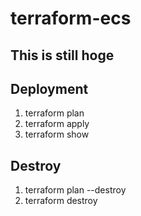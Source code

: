 # terraform-ecs

## This is still hoge

## Deployment
1. terraform plan
2. terraform apply
3. terraform show

## Destroy
1. terraform plan --destroy
2. terraform destroy
